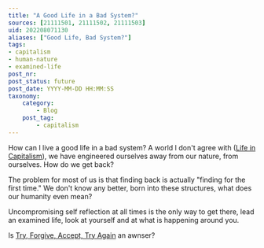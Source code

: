 ```yaml
---
title: "A Good Life in a Bad System?"
sources: [21111501, 21111502, 21111503]
uid: 202208071130
aliases: ["Good Life, Bad System?"]
tags: 
- capitalism
- human-nature
- examined-life
post_nr:
post_status: future
post_date: YYYY-MM-DD HH:MM:SS
taxonomy:
    category:
        - Blog
    post_tag:
        - capitalism
---
```


How can I live a good life in a bad system? A world I don't agree with ([Life in Capitalism](./capitalism-and-your-life.md)), we have engineered ourselves away from our nature, from ourselves. How do we get back?

The problem for most of us is that finding back is actually "finding for the first time." We don't know any better, born into these structures, what does our humanity even mean?

Uncompromising self reflection at all times is the only way to get there, lead an examined life, look at yourself and at what is happening around you.

Is [Try, Forgive, Accept, Try Again](try-forgive-accept-try.md) an awnser?